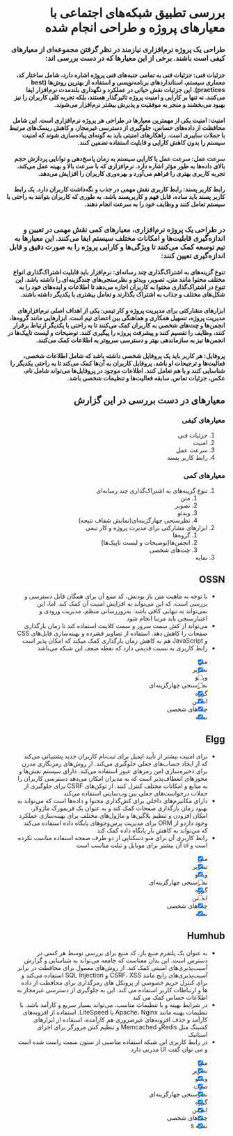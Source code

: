 <div dir="rtl">

#  بررسی تطبیق شبکه‌های اجتماعی با معیارهای پروژه و طراحی انجام شده

### طراحی یک پروژه نرم‌افزاری نیازمند در نظر گرفتن مجموعه‌ای از معیارهای کیفی است باشند. برخی از این معیارها که در دست بررسی اند:
####  جزئیات فنی: جزئیات فنی به تمامی جنبه‌های فنی پروژه اشاره دارد، شامل  ساختار کد، معماری سیستم، استانداردهای برنامه‌نویسی و استفاده از بهترین روش‌ها (best practices). این جزئیات نقش حیاتی در عملکرد و نگهداری بلندمدت نرم‌افزار ایفا می‌کنند. نه تنها بر کارایی و امنیت پروژه تاثیرگذار هستند، بلکه تجربه کلی کاربران را نیز بهبود می‌بخشند و منجر به موفقیت و پذیرش بیشتر نرم‌افزار می‌شوند.
#### امنیت: امنیت یکی از مهمترین معیارها در طراحی هر پروژه نرم‌افزاری است. این شامل محافظت از داده‌های حساس، جلوگیری از دسترسی غیرمجاز، و کاهش ریسک‌های مرتبط با حملات سایبری است. راهکارهای امنیتی باید به گونه‌ای پیاده‌سازی شوند که امنیت سیستم را بدون کاهش کارایی و قابلیت استفاده تضمین کنند.
#### سرعت عمل: سرعت عمل یا کارایی سیستم به زمان پاسخ‌دهی و توانایی پردازش حجم بالای داده‌ها به طور مؤثر اشاره دارد. نرم‌افزاری که با سرعت بالا و بهینه عمل می‌کند، تجربه کاربری بهتری را فراهم می‌آورد و بهره‌وری کاربران را افزایش می‌دهد.
#### رابط کاربر پسند: رابط کاربری نقش مهمی در جذب و نگه‌داشت کاربران دارد. یک رابط کاربر پسند باید ساده، قابل فهم و کاربرپسند باشد، به طوری که کاربران بتوانند به راحتی با سیستم تعامل کنند و وظایف خود را به سرعت انجام دهند.
#
### در طراحی یک پروژه نرم‌افزاری، معیارهای کمی نقش مهمی در تعیین و اندازه‌گیری قابلیت‌ها و امکانات مختلف سیستم ایفا می‌کنند. این معیارها به تیم توسعه کمک می‌کنند تا ویژگی‌ها و کارایی پروژه را به صورت دقیق و قابل اندازه‌گیری تعیین کنند: 
#### تنوع گزینه‌های به اشتراک‌گذاری چند رسانه‌ای: نرم‌افزار باید قابلیت اشتراک‌گذاری انواع مختلف محتوا مانند متن، تصویر، ویدئو و نظرسنجی‌های چندگزینه‌ای را داشته باشد. این تنوع در اشتراک‌گذاری محتوا به کاربران اجازه می‌دهد تا اطلاعات و ایده‌های خود را به شکل‌های مختلف و جذاب به اشتراک بگذارند و تعامل بیشتری با یکدیگر داشته باشند.
#### ابزارهای مشارکتی برای مدیریت پروژه و کار تیمی: یکی از اهداف اصلی نرم‌افزارهای مدیریت پروژه، تسهیل همکاری و هماهنگی بین اعضای تیم است. ابزارهایی مانند گروه‌ها، انجمن‌ها و چت‌های شخصی به کاربران کمک می‌کنند تا به راحتی با یکدیگر ارتباط برقرار کنند، وظایف را تقسیم کنند و پیشرفت پروژه را پیگیری کنند. توضیحات و لیست تاپیک‌ها در انجمن‌ها نیز به سازماندهی بهتر و دسترسی سریع‌تر به اطلاعات کمک می‌کنند.
#### پروفایل: هر کاربر باید یک پروفایل شخصی داشته باشد که شامل اطلاعات شخصی، فعالیت‌ها و ترجیحات او باشد. پروفایل کاربران به آن‌ها کمک می‌کند تا به راحتی یکدیگر را شناسایی کنند و با هم تعامل کنند. اطلاعات موجود در پروفایل‌ها می‌تواند شامل نام، عکس، جزئیات تماس، سابقه فعالیت‌ها و تنظیمات شخصی باشد.


## معیارهای در دست بررسی در این گزارش
### معیارهای کیفی
1.	جزئیات فنی
2.	امنیت
3.	سرعت عمل
4.	رابط کاربر پسند 

###	معیارهای کمی
1.	تنوع گزینه‌های به اشتراک‌گذاری چند رسانه‌ای
    1.	متن
    2.	تصویر
    3.	ویدئو
    4.	نظرسنجی چهارگزینه‌ای(نمایش شفاف نتیجه)
2.	ابزارهای مشارکتی برای مدیرت پروژه و کار تیمی 
    1.	گروه‌ها
    2.	انجمن‌ها(توضیحات و لیست تاپیک‌ها)
    3.	چت‌های شخصی
3.	نمایه

## OSSN

- با توجه به ماهیت متن باز بودنش، کد منبع آن برای همگان قابل دسترسی و بررسی است، که این می‌تواند به افزایش امنیت آن کمک کند. اما، این نمی‌تواند به تنهایی کافی باشد. به‌روزرسانی منظم، مدیریت ورودی و اعتبارسنجی باید مرتبا انجام شود
-  می‌تواند از کش سمت سرور و سمت کلاینت استفاده کند تا زمان بارگذاری صفحات را کاهش دهد. استفاده از تصاویر فشرده و بهینه‌سازی فایل‌های CSS و JavaScript هم به کاهش زمان بارگذاری کمک میکند که امکان پذیر است
- رابط کاربری به نسبت قدیمی دارد که نقطه ضعف این شبکه می‌باشد

- [x] متن
- [x] تصویر
- [ ] ویدئو
- [ ] نظرسنجی چهارگزینه‌ای
- [x] گروه‌
- [x] انجمن‌
- [x] چت‌های شخصی
- [x] نمایه

## Elgg

- برای امنیت بیشتر از تأیید ایمیل برای ثبت‌نام کاربران جدید پشتیبانی می‌کند که از ایجاد حساب‌های جعلی جلوگیری می‌کند. از روش‌های رمزنگاری مدرن برای ذخیره‌سازی امن رمزهای عبور استفاده می‌کند. دارای سیستم نقش‌ها و مجوزهای انعطاف‌پذیر است که به مدیران امکان می‌دهد دسترسی کاربران را به منابع و امکانات مختلف کنترل کنند. از توکن‌های CSRF برای جلوگیری از حملات درخواست‌های جعلی بین وب‌سایتی استفاده می‌کند
- دارای مکانیزم‌های داخلی برای کش‌گذاری محتوا و داده‌ها است که می‌تواند به بهبود زمان بارگذاری صفحات کمک کند و به عنوان یک فریمورک ماژولار، امکان افزودن و تنظیم پلاگین‌ها و ماژول‌های مختلف برای بهینه‌سازی عملکرد وجود داردو از ORM برای مدیریت پرس‌وجوهای پایگاه داده استفاده می‌کند که می‌تواند به کاهش بار پایگاه داده کمک کند
- رابط کاربری آن برای منو دسکتاپی از دو طرف صفحه استفاده مناسب نکرده است و ui آن بیشتر برای موبایل و تبلت مناسب است
- [x] متن
- [x] تصویر
- [x] ویدئو
- [ ] نظرسنجی چهارگزینه‌ای
- [x] گروه‌
- [ ] انجمن‌
- [x] چت‌های شخصی
- [x] نمایه

## Humhub

- به عنوان یک پلتفرم منبع باز، کد منبع برای بررسی توسط هر کسی در دسترس است. این بدان معناست که جامعه می‌تواند به شناسایی و گزارش آسیب‌پذیری‌های امنیتی کمک کند. از روش‌های معمول برای محافظت در برابر آسیب‌پذیری‌های رایج مانند CSRF، XSS و SQL Injection استفاده می‌کند و برای کنترل حریم خصوصی از پروتکل های رمزگذاری برای محافظت از داده ها و ارتباطات کاربر استفاده می کند. این به جلوگیری از دسترسی غیرمجاز به اطلاعات حساس کمک می کند
- در شرایط بهینه و با تنظیمات مناسب، می‌تواند بسیار سریع و کارآمد باشد. با تنظیمات بهینه مانند Apache،  Nginx  یا  LiteSpeed. استفاده از افزونه‌های کارآمد و حذف افزونه‌های غیرضروری هم کارآمده، استفاده از ابزارهای کشینگ مثل  Redisو  Memcached و تنظیم کش مرورگر برای اجزای استاتیک
- در رابط کاربری این شبکه استفاده مناسبی از ستون سمت راست شده است و می توان گفت UI مدرنی دارد

- [x] متن
- [x] تصویر
- [x] ویدئو
- [x] صوت
- [x] نظرسنجی چهارگزینه‌ای
- [x] گروه‌
- [x] انجمن‌
- [x] چت‌های شخصی
- [x] نمایه
s
<div>

